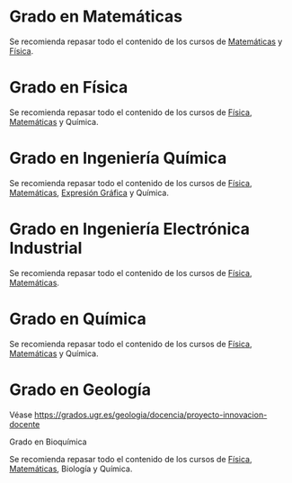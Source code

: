# Grado en Matemáticas

Se recomienda repasar todo el contenido de los cursos de [Matemáticas](https://cursos-0-fc-ugr.github.io/Matematicas/) y [Física](https://cursos-0-fc-ugr.github.io/Fisica/).

# Grado en Física

Se recomienda repasar todo el contenido de los cursos de [Física](https://cursos-0-fc-ugr.github.io/Fisica/), [Matemáticas](https://cursos-0-fc-ugr.github.io/Matematicas/) y Química.

# Grado en Ingeniería Química

Se recomienda repasar todo el contenido de los cursos de [Física](https://cursos-0-fc-ugr.github.io/Fisica/), [Matemáticas](https://cursos-0-fc-ugr.github.io/Matematicas/), [Expresión Gráfica](https://cursos-0-fc-ugr.github.io/Expresion-Grafica/) y Química.

# Grado en Ingeniería Electrónica Industrial

Se recomienda repasar todo el contenido de los cursos de [Física](https://cursos-0-fc-ugr.github.io/Fisica/), [Matemáticas](https://cursos-0-fc-ugr.github.io/Matematicas/).

# Grado en Química

Se recomienda repasar todo el contenido de los cursos de [Física](https://cursos-0-fc-ugr.github.io/Fisica/), [Matemáticas](https://cursos-0-fc-ugr.github.io/Matematicas/) y Química.

# Grado en Geología

Véase https://grados.ugr.es/geologia/docencia/proyecto-innovacion-docente 

Grado en Bioquímica 

Se recomienda repasar todo el contenido de los cursos de [Física](https://cursos-0-fc-ugr.github.io/Fisica/), [Matemáticas](https://cursos-0-fc-ugr.github.io/Matematicas/), Biología  y Química.  
